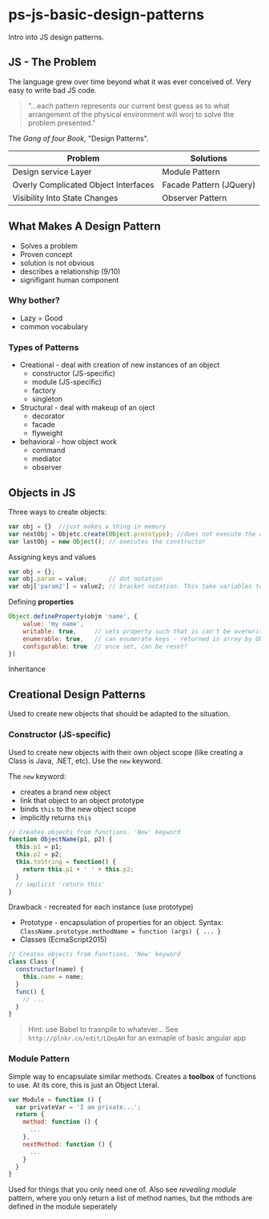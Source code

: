 # ps-js-basic-design-patterns

Intro into JS design patterns.

## JS - The Problem

The language grew over time beyond what it was ever conceived of.  Very easy to write bad JS code.

> "...each pattern represents our current best guess as to what arrangement of the physical environment will worj to solve the problem presented."

The _Gang of four Book_, "Design Patterns".

| Problem | Solutions|
| ------- | -------- |
| Design service Layer | Module Pattern
| Overly Complicated Object Interfaces | Facade Pattern (JQuery) |
| Visibility Into State Changes | Observer Pattern |

## What Makes A Design Pattern

* Solves a problem
* Proven concept
* solution is not obvious
* describes a relationship (9/10)
* signifigant human component

### Why bother?

* Lazy = Good
* common vocabulary

### Types of Patterns

* Creational - deal with creation of new instances of an object
  * constructor (JS-specific)
  * module (JS-specific)
  * factory
  * singleton
* Structural - deal with makeup of an oject
  * decorator
  * facade
  * flyweight
* behavioral - how object work
  * command
  * mediator
  * observer

## Objects in JS

Three ways to create objects:

```javascript
var obj = {}  //just makes a thing in memory
var nextObj = Objetc.create(Object.prototype); //does not execute the constructor
var lastObj = new Object(); // executes the constructor
```

Assigning keys and values

```javascript
var obj = {};
var obj.param = value;      // dot notation
var obj['param2'] = value2; // bracket notation. This take variables to access/assign a parameter
```

Defining __properties__

```javascript
Object.defineProperty(objm 'name', {
    value: 'my name',
    writable: true,     // sets property such that is can't be overwritten
    enumerable: true,   // can enumerate keys - returned in array by Object.keys(obj)
    configurable: true  // once set, can be reset?
})
```

Inheritance

## Creational Design Patterns

Used to create new objects that should be adapted to the situation.

### Constructor (JS-specific)

Used to create new objects with their own object scope (like creating a Class is Java, .NET, etc). Use the `new` keyword.

The `new` keyword:

* creates a brand new object
* link that object to an object prototype
* binds `this` to the new object scope
* implicitly returns `this`

```javascript
// Creates objects from functions. 'New' keyword
function ObjectName(p1, p2) {
  this.p1 = p1;
  this.p2 = p2;
  this.toString = function() {
    return this.p1 + ' ' + this.p2;
  }
  // implicit 'return this'
}
```

Drawback - recreated for each instance (use prototype)

* Prototype - encapsulation of properties for an object. Syntax: `ClassName.prototype.methodName = function (args) { ... }`
* Classes (EcmaScript2015)

```javascript
// Creates objects from functions. 'New' keyword
class Class {
  constructor(name) {
    this.name = name;
  }
  func() {
    // ...
  }
}
```

> Hint: use Babel to trasnpile to whatever...
> See `http://plnkr.co/edit/LQepAH` for an exmaple of basic angular app

### Module Pattern

Simple way to encapsulate similar methods. Creates a **toolbox** of functions to use. At its core, this is just an Object Lteral.

```Javascript
var Module = function () {
  var privateVar = 'I am private...';
  return {
    method: function () {
      ...
    },
    nextMethod: function () {
      ...
    }
  }
}
```

Used for things that you only need one of. Also see *revealing module* pattern, where you only return a list of method names, but the mthods are defined in the module seperately